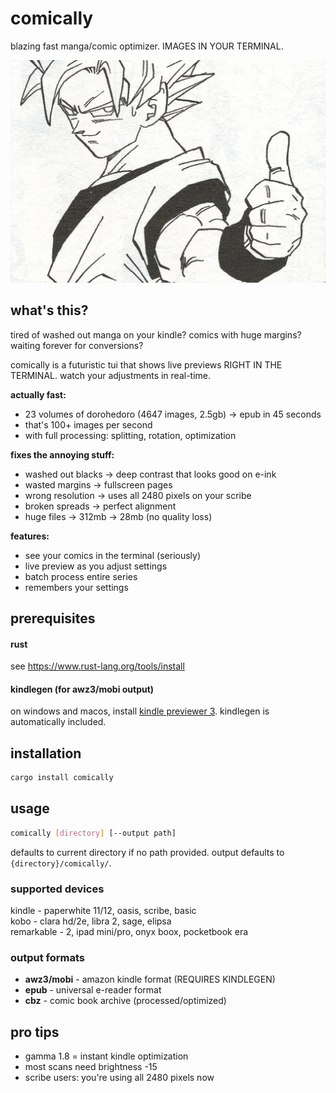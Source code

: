 # comically

blazing fast manga/comic optimizer. IMAGES IN YOUR TERMINAL.

![comically splash screen](assets/goku-splash-original.jpg)

## what's this?

tired of washed out manga on your kindle? comics with huge margins? waiting forever for conversions?

comically is a futuristic tui that shows live previews RIGHT IN THE TERMINAL. watch your adjustments in real-time.

**actually fast:**
- 23 volumes of dorohedoro (4647 images, 2.5gb) → epub in 45 seconds
- that's 100+ images per second
- with full processing: splitting, rotation, optimization

**fixes the annoying stuff:**
- washed out blacks → deep contrast that looks good on e-ink
- wasted margins → fullscreen pages
- wrong resolution → uses all 2480 pixels on your scribe
- broken spreads → perfect alignment
- huge files → 312mb → 28mb (no quality loss)

**features:**
- see your comics in the terminal (seriously)
- live preview as you adjust settings
- batch process entire series
- remembers your settings

## prerequisites

#### rust
see https://www.rust-lang.org/tools/install

#### kindlegen (for awz3/mobi output)
on windows and macos, install [kindle previewer 3](https://www.amazon.com/Kindle-Previewer/b?ie=UTF8&node=21381691011). kindlegen is automatically included.

## installation

```bash
cargo install comically
```

## usage

```bash
comically [directory] [--output path]
```

defaults to current directory if no path provided. output defaults to `{directory}/comically/`.

### supported devices

kindle - paperwhite 11/12, oasis, scribe, basic  
kobo - clara hd/2e, libra 2, sage, elipsa  
remarkable - 2, ipad mini/pro, onyx boox, pocketbook era

### output formats

- **awz3/mobi** - amazon kindle format (REQUIRES KINDLEGEN)
- **epub** - universal e-reader format
- **cbz** - comic book archive (processed/optimized)

## pro tips

- gamma 1.8 = instant kindle optimization  
- most scans need brightness -15
- scribe users: you're using all 2480 pixels now
